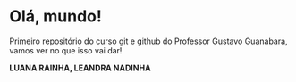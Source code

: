 # Olá, mundo!
Primeiro repositório do curso git e github do Professor Gustavo Guanabara, vamos ver no que isso vai dar!

**LUANA RAINHA, LEANDRA NADINHA**
